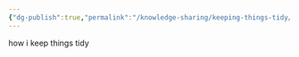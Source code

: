 ```yaml
---
{"dg-publish":true,"permalink":"/knowledge-sharing/keeping-things-tidy/keeping-things-tidy/","noteIcon":"2"}
---
```


how i keep things tidy